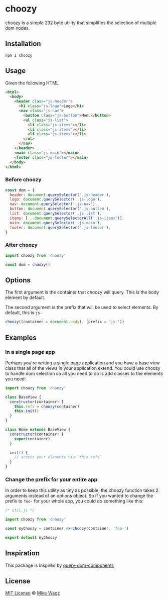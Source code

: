 # choozy

choozy is a simple 232 byte utility that simplifies the selection of multiple dom nodes.

## Installation

```
npm i choozy
```

## Usage

Given the following HTML

```html
<html>
  <body>
    <header class="js-header">
      <h1 class="js-logo">Logo</h1>
      <nav class="js-nav">
        <button class="js-button">Menu</button>
        <ul class="js-list">
          <li class="js-items"></li>
          <li class="js-items"></li>
          <li class="js-items"></li>
        </ul>
      </nav>
    </header>
    <main class="js-main"></main>
    <footer class="js-footer"></main>
  </body>
</html>
```

### Before choozy

```js
const dom = {
  header: document.querySelector('.js-header'),
  logo: document.querySelector('.js-logo'),
  nav: document.querySelector('.js-nav'),
  button: document.querySelector('.js-button'),
  list: document.querySelector('.js-list'),
  items: [...document.querySelectorAll('.js-items')],
  main: document.querySelector('.js-main'),
  footer: document.querySelector('.js-footer'),
}
```

### After choozy

```js
import choozy from 'choozy'

const dom = choozy()
```

## Options

The first argument is the container that choozy will query. This is the body element by default.

The second argument is the prefix that will be used to select elements. By default, this is `js-`

```js
choozy((container = document.body), (prefix = 'js-'))
```

## Examples

### In a single page app

Perhaps you're writing a single page application and you have a base view class that all of the views in your application extend. You could use choozy to handle dom selection so all you need to do is add classes to the elements you need:

```js
import choozy from 'choozy'

class BaseView {
  constructor(container) {
    this.refs = choozy(container)
    this.init()
  }
}

class Home extends BaseView {
  constructor(container) {
    super(container)
  }

  init() {
    // access your elements via `this.refs`
  }
}
```

### Change the prefix for your entire app

In order to keep this utility as tiny as possible, the choozy function takes 2 arguments instead of an options object. So if you wanted to change the prefix to `foo-` for your whole app, you could do something like this:

```js
/* util.js */

import choozy from 'choozy'

const myChoozy = container => choozy(container, 'foo-')

export default myChoozy
```

## Inspiration

This package is inspired by [query-dom-components](https://github.com/dcamilleri/query-dom-components)

## License

[MIT License](https://opensource.org/licenses/MIT) © [Mike Wagz](https://wagz.io)
